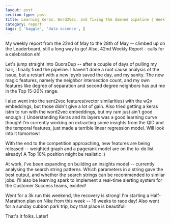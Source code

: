 ```yaml
---
layout: post
section-type: post
title: Learning Keras, Word2Vec, and fixing the damned pipeline | Weekly Report 42
category: report
tags: [ 'kaggle', 'data science', ]
---
```


My weekly report from the 22nd of May to the 28th of May -- climbed up on the Leaderboard, still a long way to go! Also, 42nd Weekly Report - calls for a celebration eh!

Let's jump straight into QuoraDup -- after a couple of days of pulling my hair, i finally fixed the pipeline. I haven't done a root cause analysis of the issue, but a restart with a new ipynb saved the day, and my sanity. The new magic features, namely the neighbor intersection count, and my own features like degree of separation and second degree neighbors has put me in the Top 15-20% range. 

I also went into the sent2vec features(vector similarities) with the w2v embeddings, but those didn't give a lot of gain. Also tried getting a keras lstm to run with the word2vec embeddings, but my ram just ain't good enough :( Understanding Keras and its layers was a good learning curve though! I'm currently working on extracting some insights from the QID and the temporal features, just made a terrible linear regression model. Will look into it tomorrow!

With the end to the competition approaching, new features are being released -- weighted graph and a pagerank model are on the to-do list already! A Top 10% position might be realistic :) 

At work, i've been expanding on building an insights model -- currently analysing the search string patterns. Which parameters in a string gave the best output, and whether the search strings can be recommended to similar jobs. I'll also be learning spark to implement a real-time alerting system for the Customer Success teams, excited!

Went for a 3k run this weekend, the recovery is strong! I'm starting a Half-Marathon plan on Nike from this week -- 16 weeks to race day! Also went for a sunday cubbon park trip, boy that place is beautiful!

That's it folks. Later!